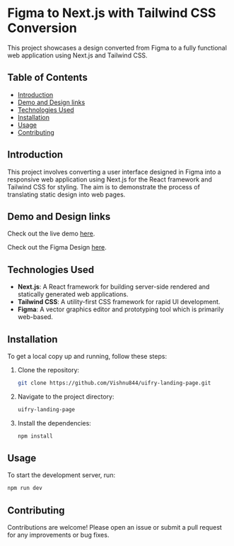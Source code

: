 # Figma to Next.js with Tailwind CSS Conversion

This project showcases a design converted from Figma to a fully functional web application using Next.js and Tailwind CSS.

## Table of Contents

- [Introduction](#introduction)
- [Demo and Design links](#Demo-and-Design-links)
- [Technologies Used](#technologies-used)
- [Installation](#installation)
- [Usage](#usage)
- [Contributing](#contributing)

## Introduction

This project involves converting a user interface designed in Figma into a responsive web application using Next.js for the React framework and Tailwind CSS for styling. The aim is to demonstrate the process of translating static design into web pages.

## Demo and Design links

Check out the live demo [here](https://uifry-landing-page-two.vercel.app).

Check out the Figma Design [here](<https://www.figma.com/design/tKJzEazS4wnjhNCcDOFvG7/App-Landing-Page-Finance-Bank-Money-(Community)?node-id=0-1&t=6bwPwV0Xg96FRc4G-0>).

## Technologies Used

- **Next.js**: A React framework for building server-side rendered and statically generated web applications.
- **Tailwind CSS**: A utility-first CSS framework for rapid UI development.
- **Figma**: A vector graphics editor and prototyping tool which is primarily web-based.

## Installation

To get a local copy up and running, follow these steps:

1. Clone the repository:

   ```bash
   git clone https://github.com/Vishnu844/uifry-landing-page.git
   ```

2. Navigate to the project directory:

   ```bash
   uifry-landing-page
   ```

3. Install the dependencies:

   ```bash
   npm install
   ```

## Usage

To start the development server, run:

```bash
npm run dev

```

## Contributing

Contributions are welcome! Please open an issue or submit a pull request for any improvements or bug fixes.
